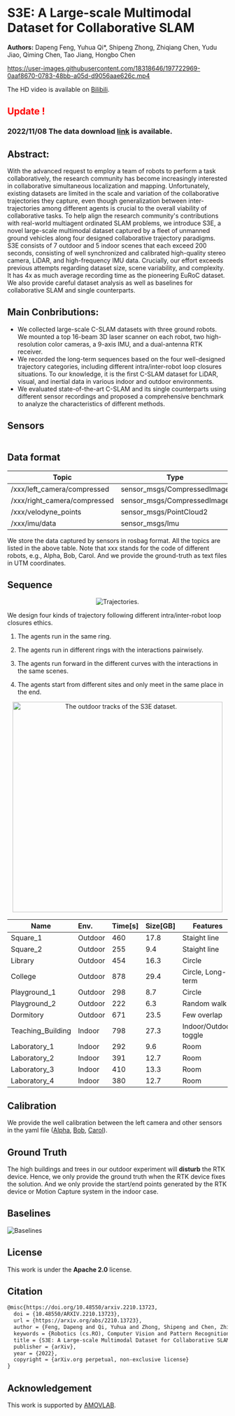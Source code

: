 # S3E: A Large-scale Multimodal Dataset for Collaborative SLAM

**Authors:** Dapeng Feng, Yuhua Qi*, Shipeng Zhong, Zhiqiang Chen, Yudu Jiao, Qiming Chen, Tao Jiang, Hongbo Chen

<!-- https://user-images.githubusercontent.com/18318646/197709283-a794c23d-3f43-4388-9ce0-ea09e0f10324.mp4 -->

https://user-images.githubusercontent.com/18318646/197722969-0aaf8670-0783-48bb-a05d-d9056aae626c.mp4

<!-- https://user-images.githubusercontent.com/18318646/197725374-16536150-32bd-4d1b-bd64-4e104b581f65.mp4 -->

The HD video is available on [Bilibili](https://www.bilibili.com/video/BV1Ze41137kx/?vd_source=78d041dc03a4aac231b5cac62feffc70).

## **<font color='red'>Update ! </font>**

### 2022/11/08 The data download [link](https://download.amovlab.com/s3e/) is available.

## Abstract:

With the advanced request to employ a team of robots to perform a task collaboratively, the research community has become increasingly interested in collaborative simultaneous localization and mapping. Unfortunately, existing datasets are limited in the scale and variation of the collaborative trajectories they capture, even though generalization between inter-trajectories among different agents is crucial to the overall viability of collaborative tasks. To help align the research community's contributions with real-world multiagent ordinated SLAM problems, we introduce S3E, a novel large-scale multimodal dataset captured by a fleet of unmanned ground vehicles along four designed collaborative trajectory paradigms. S3E consists of 7 outdoor and 5 indoor scenes that each exceed 200 seconds, consisting of well synchronized and calibrated high-quality stereo camera, LiDAR, and high-frequency IMU data. Crucially, our effort exceeds previous attempts regarding dataset size, scene variability, and complexity. It has 4x as much average recording time as the pioneering EuRoC dataset. We also provide careful dataset analysis as well as baselines for collaborative SLAM and single counterparts.

## Main Conbributions:

- We collected large-scale C-SLAM datasets with three ground robots. We mounted a top 16-beam 3D laser scanner on each robot, two high-resolution color cameras, a 9-axis IMU, and a dual-antenna RTK receiver.
- We recorded the long-term sequences based on the four well-designed trajectory categories, including different intra/inter-robot loop closures situations. To our knowledge, it is the first C-SLAM dataset for LiDAR, visual, and inertial data in various indoor and outdoor environments.
- We evaluated state-of-the-art C-SLAM and its single counterparts using different sensor recordings and proposed a comprehensive benchmark to analyze the characteristics of different methods.

## Sensors

<p align="center"> <img src="figures/drawing.png" title="" alt="" data-align="center"> </p>

## Data format

<div align="center">

| Topic                        | Type                        |
| ---------------------------- | --------------------------- |
| /xxx/left_camera/compressed  | sensor_msgs/CompressedImage |
| /xxx/right_camera/compressed | sensor_msgs/CompressedImage |
| /xxx/velodyne_points         | sensor_msgs/PointCloud2     |
| /xxx/imu/data                | sensor_msgs/Imu             |

</div>

We store the data captured by sensors in rosbag format. All the topics are listed in the above table. Note that xxx stands for the code of different robots, e.g., Alpha, Bob, Carol. And we provide the ground-truth as text files in UTM coordinates.

## Sequence

<p align="center"> <img src="figures/trajectory.png" title="Trajectories." alt="Trajectories." data-align="center"> </p>

We design four kinds of trajectory following different intra/inter-robot loop closures ethics.

1. The agents run in the same ring. 

2. The agents run in different rings with the interactions pairwisely. 

3. The agents run forward in the different curves with the interactions in the same scenes. 

4. The agents start from different sites and only meet in the same place in the end.

<p align="center"> <img title="The outdoor tracks of the S3E dataset." src="figures/sunyatsen.png" alt="The outdoor tracks of the S3E dataset." data-align="center" height="480"> </p>

<div align="center">

| Name              | Env.    | Time[s] | Size[GB] | Features              |
| ----------------- |:------- | ------- | -------- | --------------------- |
| Square_1          | Outdoor | 460     | 17.8     | Staight line          |
| Square_2          | Outdoor | 255     | 9.4      | Staight line          |
| Library           | Outdoor | 454     | 16.3     | Circle                |
| College           | Outdoor | 878     | 29.4     | Circle, Long-term     |
| Playground_1      | Outdoor | 298     | 8.7      | Circle                |
| Playground_2      | Outdoor | 222     | 6.3      | Random walk           |
| Dormitory         | Outdoor | 671     | 23.5     | Few overlap           |
| Teaching_Building | Indoor  | 798     | 27.3     | Indoor/Outdoor toggle |
| Laboratory_1      | Indoor  | 292     | 9.6      | Room                  |
| Laboratory_2      | Indoor  | 391     | 12.7     | Room                  |
| Laboratory_3      | Indoor  | 410     | 13.3     | Room                  |
| Laboratory_4      | Indoor  | 380     | 12.7     | Room                  |

</div>

## Calibration

We provide the well calibration between the left camera and other sensors in the yaml file ([Alpha](configs/alpha.yaml), [Bob](configs/bob.yaml), [Carol](configs/carol.yaml)).

## Ground Truth

The high buildings and trees in our outdoor experiment will **disturb** the RTK device. Hence, we only provide the ground truth when the RTK device fixes the solution. And we only provide the start/end points generated by the RTK device or Motion Capture system in the indoor case.

## Baselines

![Baselines](figures/baselines.png "Baselines")

## License

This work is under the **Apache 2.0** license.

## Citation

```latex
@misc{https://doi.org/10.48550/arxiv.2210.13723,
  doi = {10.48550/ARXIV.2210.13723},
  url = {https://arxiv.org/abs/2210.13723},
  author = {Feng, Dapeng and Qi, Yuhua and Zhong, Shipeng and Chen, Zhiqiang and Jiao, Yudu and Chen, Qiming and Jiang, Tao and Chen, Hongbo},
  keywords = {Robotics (cs.RO), Computer Vision and Pattern Recognition (cs.CV), FOS: Computer and information sciences, FOS: Computer and information sciences},
  title = {S3E: A Large-scale Multimodal Dataset for Collaborative SLAM},
  publisher = {arXiv},
  year = {2022},
  copyright = {arXiv.org perpetual, non-exclusive license}
}
```

## Acknowledgement

This work is supported by [AMOVLAB](https://www.amovlab.com). 
